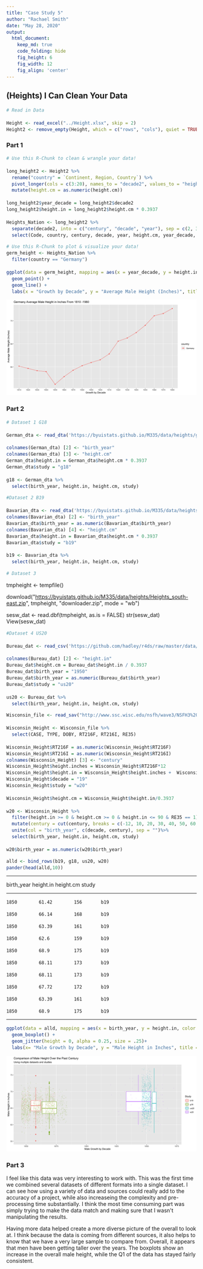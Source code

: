 ```yaml
---
title: "Case Study 5"
author: "Rachael Smith"
date: "May 28, 2020"
output:
  html_document:  
    keep_md: true
    code_folding: hide
    fig_height: 6
    fig_width: 12
    fig_align: 'center'
---
```




## (Heights) I Can Clean Your Data




```r
# Read in Data

Height <- read_excel("../Height.xlsx", skip = 2)
Height2 <- remove_empty(Height, which = c("rows", "cols"), quiet = TRUE)
```

### Part 1


```r
# Use this R-Chunk to clean & wrangle your data!

long_height2 <- Height2 %>%
  rename("country" = `Continent, Region, Country`) %>%
  pivot_longer(cols = c(3:20), names_to = "decade2", values_to = "height.cm") %>%
  mutate(height.cm = as.numeric(height.cm))

long_height2$year_decade = long_height2$decade2
long_height2$height.in = long_height2$height.cm * 0.3937

Heights_Nation <- long_height2 %>%
  separate(decade2, into = c("century", "decade", "year"), sep = c(2, 3, 4)) %>% 
  select(Code, country, century, decade, year, height.cm, year_decade, height.in)
```



```r
# Use this R-Chunk to plot & visualize your data!
germ_height <- Heights_Nation %>%
  filter(country == "Germany")

ggplot(data = germ_height, mapping = aes(x = year_decade, y = height.in, col = country, group = country)) +
  geom_point() +
  geom_line() +
  labs(x = "Growth by Decade", y = "Average Male Height (Inches)", title = "Germany Average Male Height in Inches From 1810 -1980")
```

![](Case-Study-5_files/figure-html/plot_data-1.png)<!-- -->

### Part 2


```r
# Dataset 1 G18

German_dta <- read_dta('https://byuistats.github.io/M335/data/heights/germanconscr.dta')

colnames(German_dta) [2] <- "birth_year"
colnames(German_dta) [3] <- "height.cm"
German_dta$height.in = German_dta$height.cm * 0.3937
German_dta$study = "g18"

g18 <- German_dta %>% 
  select(birth_year, height.in, height.cm, study)
```



```r
#Dataset 2 B19

Bavarian_dta <- read_dta('https://byuistats.github.io/M335/data/heights/germanprison.dta')
colnames(Bavarian_dta) [2] <- "birth_year"
Bavarian_dta$birth_year = as.numeric(Bavarian_dta$birth_year)
colnames(Bavarian_dta) [4] <- "height.cm"
Bavarian_dta$height.in = Bavarian_dta$height.cm * 0.3937
Bavarian_dta$study = "b19"

b19 <- Bavarian_dta %>% 
  select(birth_year, height.in, height.cm, study)
```


```r
# Dataset 3
```

tmpheight <- tempfile()

download("https://byuistats.github.io/M335/data/heights/Heights_south-east.zip", tmpheight, "downloader.zip", mode = "wb")

sesw_dat <- read.dbf(tmpheight, as.is = FALSE)
str(sesw_dat)
View(sesw_dat)


```r
#Dataset 4 US20

Bureau_dat <- read_csv('https://github.com/hadley/r4ds/raw/master/data/heights.csv')

colnames(Bureau_dat) [2] <- "height.in"
Bureau_dat$height.cm = Bureau_dat$height.in / 0.3937
Bureau_dat$birth_year = "1950"
Bureau_dat$birth_year = as.numeric(Bureau_dat$birth_year)
Bureau_dat$study = "us20"

us20 <- Bureau_dat %>% 
  select(birth_year, height.in, height.cm, study)
```



```r
Wisconsin_file <- read_sav("http://www.ssc.wisc.edu/nsfh/wave3/NSFH3%20Apr%202005%20release/main05022005.sav")

Wisconsin_Height <- Wisconsin_file %>% 
  select(CASE, TYPE, DOBY, RT216F, RT216I, RE35)

Wisconsin_Height$RT216F = as.numeric(Wisconsin_Height$RT216F)
Wisconsin_Height$RT216I = as.numeric(Wisconsin_Height$RT216I)
colnames(Wisconsin_Height) [3] <- "century"
Wisconsin_Height$height.inches = Wisconsin_Height$RT216F*12
Wisconsin_Height$height.in = Wisconsin_Height$height.inches +  Wisconsin_Height$RT216I
Wisconsin_Height$decade = "19"
Wisconsin_Height$study = "w20"

Wisconsin_Height$height.cm = Wisconsin_Height$height.in/0.3937

w20 <- Wisconsin_Height %>%
  filter(height.in >= 0 & height.cm >= 0 & height.in <= 90 & RE35 == 1) %>% 
  mutate(century = cut(century, breaks = c(-12, 10, 20, 30, 40, 50, 60, 70), labels = c(10, 20, 30, 40, 50, 60, 70))) %>% 
  unite(col = "birth_year", c(decade, century), sep = "")%>%
  select(birth_year, height.in, height.cm, study)

w20$birth_year = as.numeric(w20$birth_year)
```


```r
alld <- bind_rows(b19, g18, us20, w20)
pander(head(alld,10))
```


--------------------------------------------
 birth_year   height.in   height.cm   study 
------------ ----------- ----------- -------
    1850        61.42        156       b19  

    1850        66.14        168       b19  

    1850        63.39        161       b19  

    1850        62.6         159       b19  

    1850        68.9         175       b19  

    1850        68.11        173       b19  

    1850        68.11        173       b19  

    1850        67.72        172       b19  

    1850        63.39        161       b19  

    1850        68.9         175       b19  
--------------------------------------------


```r
ggplot(data = alld, mapping = aes(x = birth_year, y = height.in, color = study)) +
  geom_boxplot() +
  geom_jitter(height = 0, alpha = 0.25, size = .25)+
  labs(x= "Male Growth by Decade", y = "Male Height in Inches", title = "Comparison of Male Height Over the Past Century", subtitle = "Using multiple datasets and studies", color= "Study")
```

![](Case-Study-5_files/figure-html/unnamed-chunk-9-1.png)<!-- -->

### Part 3

I feel like this data was very interesting to work with.  This was the first time we combined several datasets of different formats into a single dataset.  I can see how using a variety of data and sources could really add to the accuracy of a project, while also increaseing the complexity and pre-processing time substantially. I think the most time consuming part was simply trying to make the data match and making sure that I wasn't manipulating the results.

Having more data helped create a more diverse picture of the overall to look at. I think because the data is coming from different sources, it also helps to know that we have a very large sample to compare from.  Overall, it appears that men have been getting taller over the years.  The boxplots show an increase in the overall male height, while the Q1 of the data has stayed fairly consistent.
